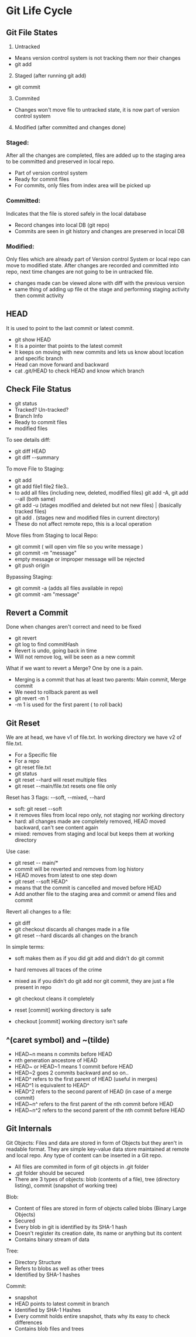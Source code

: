 # Git Life Cycle

## Git File States
1. Untracked
- Means version control system is not tracking them nor their changes
- git add
2. Staged (after running git add)
- git commit
3. Commited
- Changes won't move file to untracked state, it is now part of version control system
4. Modified (after committed and changes done)

### Staged:
After all the changes are completed, files are added up to the staging area to be committed and preserved in local repo.
- Part of version control system
- Ready for commit files
- For commits, only files from index area will be picked up

### Committed:
Indicates that the file is stored safely in the local database
- Record changes into local DB (git repo)
- Commits are seen in git history and changes are preserved in local DB

### Modified:
Only files which are already part of Version control System or local repo can move to modified state. After changes are recorded and committed into repo, next time changes are not going to be in untracked file.
- changes made can be viewed alone with diff with the previous version
- same thing of adding up file ot the stage and performing staging activity then commit activity

## HEAD
It is used to point to the last commit or latest commit.
- git show HEAD
- It is a pointer that points to the latest commit
- It keeps on moving with new commits and lets us know about location and specific branch
- Head can move forward and backward
- cat .git/HEAD to check HEAD and know which branch

## Check File Status
- git status
- Tracked? Un-tracked?
- Branch Info
- Ready to commit files
- modified files

To see details diff:
- git diff HEAD
- git diff --summary

To move File to Staging:
- git add <file name>
- git add file1 file2 file3..
- to add all files (including new, deleted, modified files) git add -A, git add --all (both same)
- git add -u (stages modified and deleted but not new files) | (basically tracked files)
- git add . (stages new and modified files in current directory)
- These do not affect remote repo, this is a local operation

Move files from Staging to local Repo:
- git commit ( will open vim file so you write message )
- git commit -m "message"
- empty message or improper message will be rejected
- git push origin <branchName>

Bypassing Staging:
- git commit -a (adds all files available in repo)
- git commit -am "message"

## Revert a Commit
Done when changes aren't correct and need to be fixed
- git revert <commitHash>
- git log to find commitHash
- Revert is undo, going back in time
- Will not remove log, will be seen as a new commit

What if we want to revert a Merge?
One by one is a pain.
- Merging is a commit that has at least two parents: Main commit, Merge commit
- We need to rollback parent as well
- git revert <commit reference> -m 1
- -m 1 is used for the first parent ( to roll back)

## Git Reset
We are at head, we have v1 of file.txt. In working directory we have v2 of file.txt.
- For a Specific file
- For a repo
- git reset file.txt
- git status
- git reset --hard will reset multiple files
- git reset --main/file.txt resets one file only

Reset has 3 flags: --soft, --mixed, --hard
- soft: git reset --soft <commit-id>
- it removes files from local repo only, not staging nor working directory
- hard: all changes made are completely removed, HEAD moved backward, can't see content again
- mixed: removes from staging and local but keeps them at working directory

Use case:
- git reset -- main/*
- commit will be reverted and removes from log history
- HEAD moves from latest to one step down
- git reset --soft HEAD^
- means that the commit is cancelled and moved before HEAD
- Add another file to the staging area and commit or amend files and commit

Revert all changes to a file:
- git diff <fileName>
- git checkout <fileName> discards all changes made in a file
- git reset --hard discards all changes on the branch

In simple terms:
- soft makes them as if you did git add and didn't do git commit
- hard removes all traces of the crime
- mixed as if you didn't do git add nor git commit, they are just a file present in repo

- git checkout <commit> cleans it completely
- reset [commit] <paths> working directory is safe
- checkout [commit] <paths> working directory isn't safe

## ^(caret symbol) and ~(tilde)
- HEAD~n means n commits before HEAD
- nth generation ancestore of HEAD
- HEAD~ or HEAD~1 means 1 commit before HEAD
- HEAD~2 goes 2 commits backward and so on..
- HEAD^ refers to the first parent of HEAD (useful in merges)
- HEAD^1 is equivalent to HEAD^
- HEAD^2 refers to the second parent of HEAD (in case of a merge commit)
- HEAD~n^ refers to the first parent of the nth commit before HEAD
- HEAD~n^2 refers to the second parent of the nth commit before HEAD

## Git Internals
Git Objects: Files and data are stored in form of Objects but they aren't in readable format. They are simple key-value data store maintained at remote and local repo. Any type of content can be inserted in a Git repo.
- All files are commited in form of git objects in .git folder
- .git folder should be secured
- There are 3 types of objects: blob (contents of a file), tree (directory listing), commit (snapshot of working tree)

Blob:
- Content of files are stored in form of objects called blobs (Binary Large Objects)
- Secured
- Every blob in git is identified by its SHA-1 hash
- Doesn't register its creation date, its name or anything but its content
- Contains binary stream of data

Tree:
- Directory Structure
- Refers to blobs as well as other trees
- Identified by SHA-1 hashes

Commit:
- snapshot
- HEAD points to latest commit in branch
- Identified by SHA-1 Hashes
- Every commit holds entire snapshot, thats why its easy to check differences
- Contains blob files and trees


